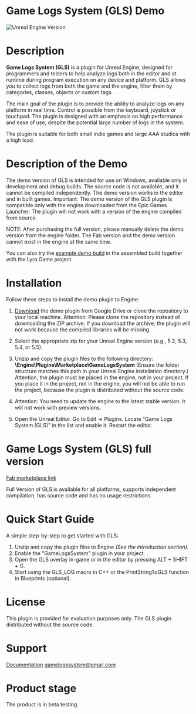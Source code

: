 # Game Logs System (GLS) Demo
![Unreal Engine Version](https://img.shields.io/badge/UE-5.2%20%7C%205.3%20%7C%205.4%20%7C%205.5-blue)

# Description
**Game Logs System (GLS)** is a plugin for Unreal Engine, designed for programmers and testers to help analyze logs both in the editor and at runtime during program execution on any device and platform. GLS allows you to collect logs from both the game and the engine, filter them by categories, classes, objects or custom tags.

The main goal of the plugin is to provide the ability to analyze logs on any platform in real time. Control is possible from the keyboard, joystick or touchpad.
The plugin is designed with an emphasis on high performance and ease of use, despite the potential large number of logs in the system.

The plugin is suitable for both small indie games and large AAA studios with a high load.

# Description of the Demo
The demo version of GLS is intended for use on Windows, available only in development and debug builds. The source code is not available, and it cannot be compiled independently. The demo version works in the editor and in built games.
Important: The demo version of the GLS plugin is compatible only with the engine downloaded from the Epic Games Launcher. The plugin will not work with a version of the engine compiled from source.

NOTE: After purchasing the full version, please manually delete the demo version from the engine folder. The Fab version and the demo version cannot exist in the engine at the same time.

You can also try the [example demo build](https://drive.google.com/drive/folders/1khDViXzgYJkmTye6xRB3smmi_8WPFli0?usp=sharing) in the assembled build together with the Lyra Game project.

# Installation
Follow these steps to install the demo plugin to Engine:

1. [Download](https://drive.google.com/drive/folders/1R4LvuNhNuIRO7wzkGty7Yvl-XrLf38ig?usp=sharing) the demo plugin from Google Drive or clone the repository to your local machine. Attention: Please clone the repository instead of downloading the ZIP archive. If you download the archive, the plugin will not work because the compiled libraries will be missing.

2. Select the appropriate zip for your Unreal Engine version (e.g., 5.2, 5.3, 5.4, or 5.5).

3. Unzip and copy the plugin files to the following directory: **\Engine\Plugins\Marketplace\GameLogsSystem**
(Ensure the folder structure matches this path in your Unreal Engine installation directory.)
Attention, the plugin must be placed in the engine, not in your project. If you place it in the project, not in the engine, you will not be able to run the project, because the plugin is distributed without the source code.

4. Attention: You need to update the engine to the latest stable version. It will not work with preview versions.

5. Open the Unreal Editor.
Go to Edit -> Plugins. Locate "Game Logs System (GLS)" in the list and enable it. Restart the editor.

# Game Logs System (GLS) full version
[Fab marketplace link](https://fab.com/s/43bbed079742)

Full Version of GLS is available for all platforms, supports independent compilation, has source code and has no usage restrictions.

# Quick Start Guide
A simple step-by-step to get started with GLS:

1. Unzip and copy the plugin files to Engine _(See the introduction section)._
2. Enable the "GameLogsSystem" plugin in your project.
3. Open the GLS overlay in-game or in the editor by pressing ALT + SHIFT + G.
4. Start using the GLS_LOG macro in C++ or the PrintStringToGLS function in Blueprints (optional).

# License
This plugin is provided for evaluation purposes only. The GLS plugin distributed without the source code.

# Support
[Documentation](https://dev.epicgames.com/community/learning/tutorials/m36v/unreal-engine-fab-game-logs-system-gls-real-time-log-management-for-shipping-builds-on-mobile-and-console-platforms)
[gamelogssystem@gmail.com](gamelogssystem@gmail.com)

# Product stage
The product is in beta testing.
